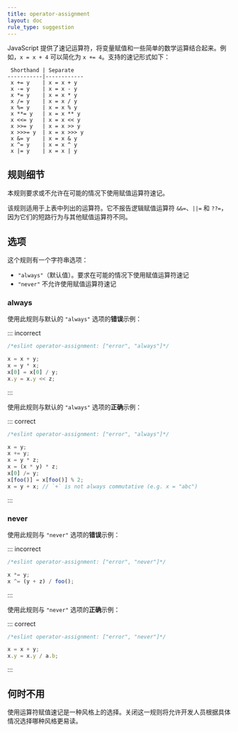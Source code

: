 ```yaml
---
title: operator-assignment
layout: doc
rule_type: suggestion
---
```


JavaScript 提供了速记运算符，将变量赋值和一些简单的数学运算结合起来。例如，`x = x + 4` 可以简化为 `x += 4`。支持的速记形式如下：

```text
 Shorthand | Separate
-----------|------------
 x += y    | x = x + y
 x -= y    | x = x - y
 x *= y    | x = x * y
 x /= y    | x = x / y
 x %= y    | x = x % y
 x **= y   | x = x ** y
 x <<= y   | x = x << y
 x >>= y   | x = x >> y
 x >>>= y  | x = x >>> y
 x &= y    | x = x & y
 x ^= y    | x = x ^ y
 x |= y    | x = x | y
```

## 规则细节

本规则要求或不允许在可能的情况下使用赋值运算符速记。

该规则适用于上表中列出的运算符。它不报告逻辑赋值运算符 `&&=`、`||=` 和 `??=`，因为它们的短路行为与其他赋值运算符不同。

## 选项

这个规则有一个字符串选项：

* `"always"`（默认值）。要求在可能的情况下使用赋值运算符速记
* `"never"` 不允许使用赋值运算符速记

### always

使用此规则与默认的 `"always"` 选项的**错误**示例：

::: incorrect

```js
/*eslint operator-assignment: ["error", "always"]*/

x = x + y;
x = y * x;
x[0] = x[0] / y;
x.y = x.y << z;
```

:::

使用此规则与默认的 `"always"` 选项的**正确**示例：

::: correct

```js
/*eslint operator-assignment: ["error", "always"]*/

x = y;
x += y;
x = y * z;
x = (x * y) * z;
x[0] /= y;
x[foo()] = x[foo()] % 2;
x = y + x; // `+` is not always commutative (e.g. x = "abc")
```

:::

### never

使用此规则与 `"never"` 选项的**错误**示例：

::: incorrect

```js
/*eslint operator-assignment: ["error", "never"]*/

x *= y;
x ^= (y + z) / foo();
```

:::

使用此规则与 `"never"` 选项的**正确**示例：

::: correct

```js
/*eslint operator-assignment: ["error", "never"]*/

x = x + y;
x.y = x.y / a.b;
```

:::

## 何时不用

使用运算符赋值速记是一种风格上的选择。关闭这一规则将允许开发人员根据具体情况选择哪种风格更易读。
